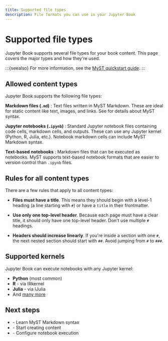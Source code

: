 ```yaml
---
title: Supported file types
description: File formats you can use in your Jupyter Book
---
```


# Supported file types

Jupyter Book supports several file types for your book content. This page covers the major types and how they're used.

:::{seealso}
For more information, see the [MyST quickstart guide](https://mystmd.org/guide/quickstart).
:::

## Allowed content types

Jupyter Book supports the following file types:

**Markdown files (`.md`)**
: Text files written in MyST Markdown. These are ideal for static content like text, images, and links. See [](mystmd.md) for details about MyST syntax.

**Jupyter notebooks (`.ipynb`)**
: Standard Jupyter notebook files containing code cells, markdown cells, and outputs. These can use any Jupyter kernel (Python, R, Julia, etc.). Notebook markdown cells can include MyST Markdown syntax.

**Text-based notebooks**
: Markdown files that can be executed as notebooks. MyST supports text-based notebook formats that are easier to version control than `.ipynb` files.

## Rules for all content types

There are a few rules that apply to all content types:

* **Files must have a title**. This means they should begin with a level-1 heading (a line starting with `#`) or have a `title` in their frontmatter.

* **Use only one top-level header**. Because each page must have a clear title, it should only have one top-level header. Don't use multiple `#` headings.

* **Headers should increase linearly**. If you're inside a section with one `#`, the next nested section should start with `##`. Avoid jumping from `#` to `###`.

## Supported kernels

Jupyter Book can execute notebooks with any Jupyter kernel:

- **Python** (most common)
- **R** - via IRkernel
- **Julia** - via IJulia
- And [many more](https://github.com/jupyter/jupyter/wiki/Jupyter-kernels)

## Next steps

- [](mystmd.md) - Learn MyST Markdown syntax
- [](../getting-started/create-content.md) - Start creating content
- [](../execution/execution.md) - Configure notebook execution
